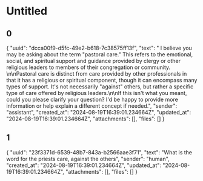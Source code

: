 # Untitled

## 0

{
  "uuid": "dcca00f9-d5fc-49e2-b618-7c38575ff13f",
  "text": " I believe you may be asking about the term \"pastoral care.\" This refers to the emotional, social, and spiritual support and guidance provided by clergy or other religious leaders to members of their congregation or community. \n\nPastoral care is distinct from care provided by other professionals in that it has a religious or spiritual component, though it can encompass many types of support. It's not necessarily \"against\" others, but rather a specific type of care offered by religious leaders.\n\nIf this isn't what you meant, could you please clarify your question? I'd be happy to provide more information or help explain a different concept if needed.",
  "sender": "assistant",
  "created_at": "2024-08-19T16:39:01.234664Z",
  "updated_at": "2024-08-19T16:39:01.234664Z",
  "attachments": [],
  "files": []
}

## 1

{
  "uuid": "23f3371d-6539-48b7-843a-b2566aae3f71",
  "text": "What is the word for the priests care, against the others",
  "sender": "human",
  "created_at": "2024-08-19T16:39:01.234664Z",
  "updated_at": "2024-08-19T16:39:01.234664Z",
  "attachments": [],
  "files": []
}
